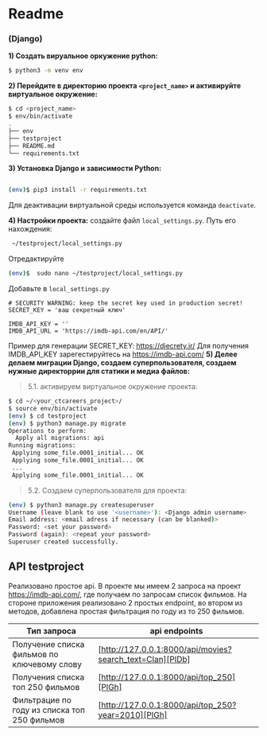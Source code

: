 # Readme

### (Django)
**1) Создать вируальное оркужение python:**
```sh
$ python3 -m venv env
```
**2) Перейдите в директорию проекта `<project_name>` и активируйте виртуальное окружение:**
```sh
$ cd <project_name>
$ env/bin/activate
.
├── env
├── testproject 
├── README.md 
└── requirements.txt
```
**3) Установка Django и зависимости Python:**
```sh

(env)$ pip3 install -r requirements.txt
```
Для деактивации виртуальной среды используется команда `deactivate`.

**4) Настройки проекта:**
создайте файл `local_settings.py`. Путь его нахождения:
```sh
 ~/testproject/local_settings.py
```
Отредактируйте
```sh
(env)$  sudo nano ~/testproject/local_settings.py
```
Добавьте в `local_settings.py` 
```
# SECURITY WARNING: keep the secret key used in production secret!
SECRET_KEY = 'ваш секретный ключ'

IMDB_API_KEY = ''
IMDB_API_URL = 'https://imdb-api.com/en/API/'
```
Пример для генерации SECRET_KEY: https://djecrety.ir/
Для получения IMDB_API_KEY зарегестируйтесь на https://imdb-api.com/
**5) Делее делаем миграции Django, создаем суперпользователя, создаем нужные директоррии для статики и медиа файлов:**

>5.1. активируем виртуальное окружение проекта:
```sh
$ cd ~/<your_ctcareers_project>/
$ source env/bin/activate
(env) $ cd testproject
(env) $ python3 manage.py migrate
Operations to perform:
  Apply all migrations: api
Running migrations:
 Applying some_file.0001_initial... OK
 Applying some_file.0001_initial... OK
 ...
 Applying some_file.0001_initial... OK
```

>5.2. Создаем суперпользователя для проекта:
```sh
(env) $ python3 manage.py createsuperuser
Username (leave blank to use '<username>'): <Django admin username>
Email address: <email adress if necessary (can be blanked)>
Password: <set your password>
Password (again): <repeat your password>
Superuser created successfully.
```

## API testproject

Реализовано простое api. В проекте мы имеем 2 запроса на проект https://imdb-api.com/, где получаем по запросам список фильмов. На стороне приложения реализовано 2 простых endpoint, во втором из методов, добавлена простая фильтрация по году из то 250 фильмов.

| Тип запроса | api endpoints|
| ------ | ------ |
| Получение списка фильмов по ключевому слову | [http://127.0.0.1:8000/api/movies?search_text=Clan][PlDb] |
| Получения списка топ 250 фильмов | [http://127.0.0.1:8000/api/top_250][PlGh] |
| Фильтрацие по году из списка топ 250 фильмов | [http://127.0.0.1:8000/api/top_250?year=2010][PlGh] |
